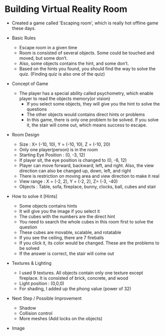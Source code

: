 # Building Virtual Reality Room

- Created a game called 'Escaping room', which is really hot offline game these days.

- Basic Rules

  - Escape room in a given time
  - Room is consisted of several objects. Some could be touched and moved, but some don’t. 
  - Also, some objects contains the hint, and some don’t. 
  - Based on the hints you found, you should find the way to solve the quiz. (Finding quiz is also one of the quiz)
  
- Concept of Game

  - The player has a special ability called psychometry, which enable player to read the objects memory(or vision)
    - If you select some objects, they will give you the hint to solve the questions
    - The other objects would contains direct hints or problems
    - In this game, there is only one problem to be solved. If you solve it, the stair will come out, which means success to escape.

- Room Design

  - Size : X= (-10, 10), Y = (-10, 10), Z = (-10, 20)
  - Only one player(person) is in the room
  - Starting Eye Position : (0, -3, 12)
  - If player sit, the eye position is changed to (0, -6, 12)
  - Player can move forward, backward, left, and right. Also, the view direction can also be changed up, down, left, and right
  - There is restriction on moving area and view direction to make it real
  - View range : X = (-2, 2), Y = (-2, 2), Z= (-3, -40)
  - Objects : Table, sofa, fireplace, bunny, clocks, ball, cubes and stair
  
- How to solve it [Hints]

  - Some objects contains hints
  - It will give you the image if you select it
  - The cubes with the numbers are the direct hint
  - You need to search the whole cubes in this room first to solve the question
  - These cubes are movable, scalable, and rotatable
  - If you see the ceiling, there are 7 fireballs
  - If you click it, its color would be changed. These are the problems to be solved
  - If the answer is correct, the stair will come out

- Textures & Lighting

  - I used 9 textures. All objects contain only one texture except fireplace. It is consisted of brick, concrete, and wood
  - Light position : (0,0,0)
  - For shading, I added up the phong value (power of 32)

- Next Step / Possible Improvement

  - Shadow
  - Collision control
  - More meshes (Add locks on the objects)
 
- Image

